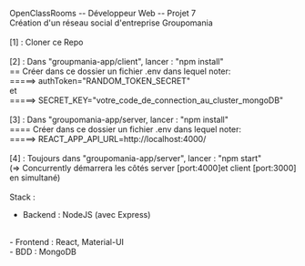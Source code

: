 OpenClassRooms -- Développeur Web -- Projet 7
<br/>
Création d'un réseau social d'entreprise Groupomania
<br/>
<br/>
[1] : Cloner ce Repo
<br/>
<br/>
[2] : Dans "groupmania-app/client", lancer : "npm install"
<br/>
== Créer dans ce dossier un fichier .env dans lequel noter: 
<br/>
=====> authToken="RANDOM_TOKEN_SECRET"
<br/>
et
<br/>
=====> SECRET_KEY="votre_code_de_connection_au_cluster_mongoDB"
<br/>
<br/>
[3] : Dans "groupomania-app/server, lancer : "npm install"
<br/>
==== Créer dans ce dossier un fichier .env dans lequel noter: 
<br/>
=====> REACT_APP_API_URL=http://localhost:4000/
<br/>
<br/>
[4] : Toujours dans "groupomania-app/server", lancer : "npm start"
<br/>
 (=> Concurrently démarrera les côtés server [port:4000]et client [port:3000] en simultané)
<br/>
<br/>
 Stack :
 <br/>
 - Backend : NodeJS (avec Express)
 <br/>
 - Frontend : React, Material-UI
 <br/>
 - BDD : MongoDB